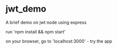 # jwt_demo

A brief demo on jwt node using express

run 'npm install && npm start'

on your browser, go to 'localhost:3000' - try the app
